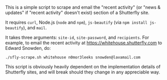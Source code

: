 This is a simple script to scrape and email the "recent activity" (or "news & updates" if "recent activity" doesn't exist) section of a Shutterfly site.

It requires `curl`, Node.js (`node` and `npm`), `js-beautify` (via `npm install js-beautify`), and `mail`.

It takes three arguments: `site-id`, `site-password`, and `recipients`.  For example, to email the recent activity at https://whitehouse.shutterfly.com to Edward Snowden, do:

    ./sfly-scrape.sh whitehouse n0mor3leeks snowden@lavamail.com

This script is obviously heavily dependent on the implementation details of Shutterfly sites, and will break should they change in any appreciable way.
